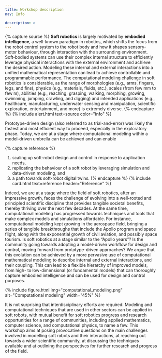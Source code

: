 ```yaml
---
title: Workshop description
nav: Info

description: > 
---
```


{% capture source %} 
**Soft robotics** is largely motivated by **embodied intelligence**, a well-known paradigm in robotics, which shifts the focus from the robot control system to the robot body and how it shapes sensory- motor behaviour, through interaction with the surrounding environment. Soft-bodied systems can use their complex internal structure to efficiently leverage physical interactions with the external environment and achieve the desired action. Modeling these internal and external interactions into a unified mathematical representation can lead to achieve controllable and programmable performance. The computational modeling challenge in soft robotics is considerable, as the range of morphologies (e.g., arms, fingers, legs, and fins), physics (e.g., materials, fluids, etc.), scales (from few mm to few m), abilities (e.g., reaching, grasping, walking, morphing, growing, swimming, jumping, crawling, and digging) and intended applications (e.g., healthcare, manufacturing, underwater sensing and manipulation, scientific exploration, entertainment, and more) is extremely diverse.
{% endcapture %}
{% include alert.html text=source color="info" %}


Prototype-driven design (also referred to as trial-and-error) was likely the fastest and most efficient way to proceed, especially in the exploratory phase. Today, we are at a stage where computational modeling within a model-driven umbrella can be achieved and can enable 

{% capture reference %} 
1. scaling up soft-robot design and control in response to application needs,  
2. replicating the behaviour of a soft robot by leveraging simulation and data-driven modeling, and 
3. a path towards soft-robot digital twins. 
{% endcapture %} {% include card.html text=reference header="Reference" %}

Indeed, we are at a stage where the field of soft robotics, after an impressive growth, faces the challenge of evolving into a well-rooted and principled scientific discipline that provides tangible societal benefits, thereby thriving over the next few decades. At the same time, computational modeling has progressed towards techniques and tools that make complex models and simulations affordable. For instance, computational modeling kept growing in the aerospace field, bringing a series of tangible breakthroughs that include the Apollo program and space flight, along with the exponential growth of civil aviation, and possibly space tourism. Is soft robotics at a stage similar to the “Apollo years”? Is the community going towards adopting a model-driven workflow for design and control, moving forward from prototype-driven approaches? We argue that this evolution can be achieved by a more pervasive use of computational mathematical modeling to describe internal and external interactions, and their coupling. This can lead to a flexible hierarchy of improved models, from high- to low-dimensional (or fundamental models) that can thoroughly capture embodied intelligence and can be used for design and control purposes.

{% include figure.html img="computational_modeling.png" alt="Computational modeling" width="45%" %}

It is not surprising that interdisciplinary efforts are required. Modeling and computational techniques that are used in other sectors can be applied in soft robots, with mutual benefit for soft robotics progress and research opportunities for a range of communities, including applied mathematics, computer science, and computational physics, to name a few. This workshop aims at posing provocative questions on the main challenges involved in modelling soft robots and their interactions, at reaching out towards a wider scientific community, at discussing the techniques available and at outlining the perspectives for further research and progress of the field.



